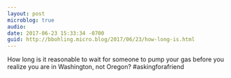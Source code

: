 ```yaml
---
layout: post
microblog: true
audio: 
date: 2017-06-23 15:33:34 -0700
guid: http://bbohling.micro.blog/2017/06/23/how-long-is.html
---
```

How long is it reasonable to wait for someone to pump your gas before you realize you are in Washington, not Oregon? #askingforafriend
